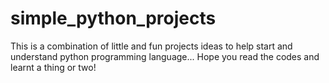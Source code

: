 # simple_python_projects

This is a combination of little and fun projects ideas to help start and understand python programming language... Hope you read the codes and learnt a thing or two!
